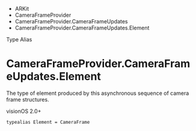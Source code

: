 

- ARKit
- CameraFrameProvider
- CameraFrameProvider.CameraFrameUpdates
-  CameraFrameProvider.CameraFrameUpdates.Element 

Type Alias

# CameraFrameProvider.CameraFrameUpdates.Element

The type of element produced by this asynchronous sequence of camera frame structures.

visionOS 2.0+

``` source
typealias Element = CameraFrame
```

